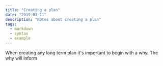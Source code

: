 ```yaml
---
title: "Creating a plan"
date: "2019-03-11"
description: "Notes about creating a plan"
tags:
  - markdown
  - syntax
  - example
---
```


When creating any long term plan it's important to begin with a why. The why will inform

